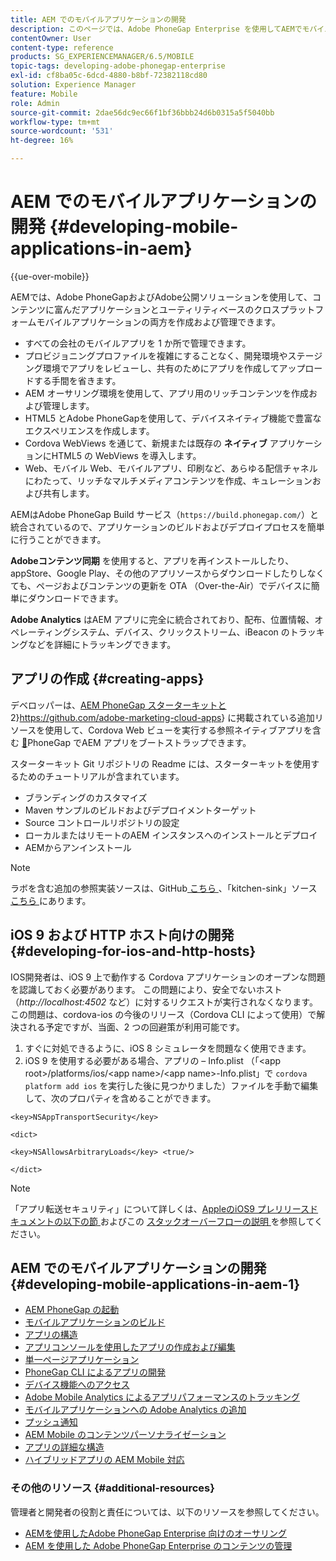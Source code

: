 ```yaml
---
title: AEM でのモバイルアプリケーションの開発
description: このページでは、Adobe PhoneGap Enterprise を使用してAEMでモバイルアプリケーションの開発を開始する方法について説明します。
contentOwner: User
content-type: reference
products: SG_EXPERIENCEMANAGER/6.5/MOBILE
topic-tags: developing-adobe-phonegap-enterprise
exl-id: cf8ba05c-6dcd-4880-b8bf-72382118cd80
solution: Experience Manager
feature: Mobile
role: Admin
source-git-commit: 2dae56dc9ec66f1bf36bbb24d6b0315a5f5040bb
workflow-type: tm+mt
source-wordcount: '531'
ht-degree: 16%

---
```


# AEM でのモバイルアプリケーションの開発 {#developing-mobile-applications-in-aem}

{{ue-over-mobile}}

AEMでは、Adobe PhoneGapおよびAdobe公開ソリューションを使用して、コンテンツに富んだアプリケーションとユーティリティベースのクロスプラットフォームモバイルアプリケーションの両方を作成および管理できます。

* すべての会社のモバイルアプリを 1 か所で管理できます。
* プロビジョニングプロファイルを複雑にすることなく、開発環境やステージング環境でアプリをレビューし、共有のためにアプリを作成してアップロードする手間を省きます。
* AEM オーサリング環境を使用して、アプリ用のリッチコンテンツを作成および管理します。
* HTML5 とAdobe PhoneGapを使用して、デバイスネイティブ機能で豊富なエクスペリエンスを作成します。
* Cordova WebViews を通じて、新規または既存の **ネイティブ** アプリケーションにHTML5 の WebViews を導入します。
* Web、モバイル Web、モバイルアプリ、印刷など、あらゆる配信チャネルにわたって、リッチなマルチメディアコンテンツを作成、キュレーションおよび共有します。

AEMはAdobe PhoneGap Build サービス（`https://build.phonegap.com/`）と統合されているので、アプリケーションのビルドおよびデプロイプロセスを簡単に行うことができます。

**Adobeコンテンツ同期** を使用すると、アプリを再インストールしたり、appStore、Google Play、その他のアプリソースからダウンロードしたりしなくても、ページおよびコンテンツの更新を OTA （Over-the-Air）でデバイスに簡単にダウンロードできます。

**Adobe Analytics** はAEM アプリに完全に統合されており、配布、位置情報、オペレーティングシステム、デバイス、クリックストリーム、iBeacon のトラッキングなどを詳細にトラッキングできます。

## アプリの作成 {#creating-apps}

デベロッパーは、[AEM PhoneGap スターターキットと ](https://github.com/Adobe-Marketing-Cloud/aem-phonegap-starter-kit)2&rbrace;https://github.com/adobe-marketing-cloud-apps&rbrace; に掲載されている追加リソースを使用して、Cordova Web ビューを実行する参照ネイティブアプリを含む [&#128279;](https://github.com/adobe-marketing-cloud-apps)PhoneGap でAEM アプリをブートストラップできます。

スターターキット Git リポジトリの Readme には、スターターキットを使用するためのチュートリアルが含まれています。

* ブランディングのカスタマイズ
* Maven サンプルのビルドおよびデプロイメントターゲット
* Source コントロールリポジトリの設定
* ローカルまたはリモートのAEM インスタンスへのインストールとデプロイ
* AEMからアンインストール

>[!NOTE]
>
>ラボを含む追加の参照実装ソースは、GitHub[ こちら ](https://github.com/adobe-marketing-cloud-apps)、「kitchen-sink」ソース [ こちら ](https://github.com/blefebvre/aem-phonegap-kitchen-sink) にあります。

## iOS 9 および HTTP ホスト向けの開発 {#developing-for-ios-and-http-hosts}

IOS開発者は、iOS 9 上で動作する Cordova アプリケーションのオープンな問題を認識しておく必要があります。 この問題により、安全でないホスト （*http://localhost:4502* など）に対するリクエストが実行されなくなります。 この問題は、cordova-ios の今後のリリース（Cordova CLI によって使用）で解決される予定ですが、当面、2 つの回避策が利用可能です。

1. すぐに対処できるように、iOS 8 シミュレータを問題なく使用できます。
1. iOS 9 を使用する必要がある場合、アプリの – Info.plist （「&lt;app root>/platforms/ios/&lt;app name>/&lt;app name>-Info.plist」で `cordova platform add ios` を実行した後に見つかりました）ファイルを手動で編集して、次のプロパティを含めることができます。

```
<key>NSAppTransportSecurity</key>

<dict>

<key>NSAllowsArbitraryLoads</key> <true/>

</dict>
```

>[!NOTE]
>
>「アプリ転送セキュリティ」について詳しくは、[AppleのiOS9 プレリリースドキュメントの以下の節 ](https://developer.apple.com/library/prerelease/ios/releasenotes/General/WhatsNewIniOS/Articles/iOS9.html#//apple_ref/doc/uid/TP40016198-SW14) およびこの [ スタックオーバーフローの説明 ](https://stackoverflow.com/questions/30751053/ios9-ats-what-about-html5-based-apps/) を参照してください。

## AEM でのモバイルアプリケーションの開発 {#developing-mobile-applications-in-aem-1}

* [AEM PhoneGap の起動](/help/mobile/starting-aem-phonegap-app.md)
* [モバイルアプリケーションのビルド](/help/mobile/building-app-mobile-phonegap.md)
* [アプリの構造](/help/mobile/phonegap-structure-an-app.md)
* [アプリコンソールを使用したアプリの作成および編集](/help/mobile/phonegap-apps-console.md)
* [単一ページアプリケーション](/help/mobile/phonegap-single-page-applications.md)
* [PhoneGap CLI によるアプリの開発](/help/mobile/phonegap-apps-pg-cli.md)
* [デバイス機能へのアクセス](/help/mobile/phonegap-access-device-features.md)
* [Adobe Mobile Analytics によるアプリパフォーマンスのトラッキング](/help/mobile/phonegap-intro-to-app-analytics.md)
* [モバイルアプリケーションへの Adobe Analytics の追加](/help/mobile/phonegap-add-analytics-to-apps.md)
* [プッシュ通知](/help/mobile/phonegap-push-notifications.md)
* [AEM Mobile のコンテンツパーソナライゼーション](/help/mobile/phonegap-aem-mobile-content-personalization.md)
* [アプリの詳細な構造](/help/mobile/phonegap-apps-arch.md)
* [ハイブリッドアプリの AEM Mobile 対応](/help/mobile/phonegap-adding-content-to-imported-app.md)

### その他のリソース {#additional-resources}

管理者と開発者の役割と責任については、以下のリソースを参照してください。

* [AEMを使用したAdobe PhoneGap Enterprise 向けのオーサリング](/help/mobile/phonegap.md)
* [AEM を使用した Adobe PhoneGap Enterprise のコンテンツの管理](/help/mobile/administer-phonegap.md)
